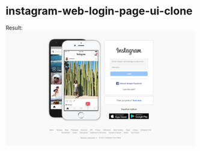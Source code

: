 # instagram-web-login-page-ui-clone

Result: ![Alt text](assets/image/result.png?raw=true "Click me!")
